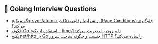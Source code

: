 ## 📝 Golang Interview Questions

- [چگونه پکیج sync/atomic در Go از شرایط رقابتی (Race Conditions) جلوگیری می‌کند؟](golang-interview/README.md#question1)
- [چگونه Go با استفاده از پکیج time،تایم زون را مدیریت می‌کند؟](golang-interview/README.md#question2)
- [ پکیج net/http در Go چیست و چگونه ساخت سرور HTTP را ساده می‌کند؟](golang-interview/README.md#question3)
